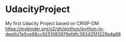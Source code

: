 # UdacityProject
My first Udacity Project based on CRISP-DM
https://mybinder.org/v2/gh/ipython/ipython-in-depth/7e5ce96cc9251083979efdfc393425f1229a4a68
